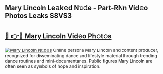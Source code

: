 ## Mary Lincoln Le𝚊k𝚎d N𝚞𝚍e - Part-RNn Vid𝚎o Photos Le𝚊ks S8VS3

# <h2><a href="http://fbcm2pr.evod.top/?m=Mary+Lincoln">🔗 👉🔴 Mary Lincoln Vid𝚎o Ph𝚘t𝚘s</a></h2>

[![Mary Lincoln N𝚞d𝚎s](https://i.imgur.com/8V9OHl7.gif)](http://fbcm2pr.evod.top/?m=Mary+Lincoln)
Online persona Mary Lincoln and content producer, recognized for disseminating dance and lifestyle material through trending dance routines and mini-documentaries. Public figures Mary Lincoln are often seen as symbols of hope and inspiration. 
